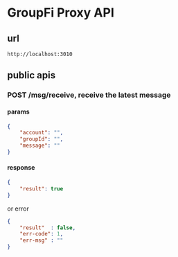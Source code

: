 # GroupFi Proxy API

## url 
```
http://localhost:3010
```

## public apis
### POST /msg/receive, receive the latest message 
#### params
```json
{
    "account": "",
    "groupId": "",
    "message": ""
}
```
#### response
```json
{
    "result": true
}
```
or error
```json
{
    "result"  : false,
    "err-code": 1,
    "err-msg" : ""
}
```
